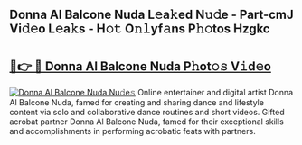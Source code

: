 ## Donna Al Balcone Nuda L𝚎a𝚔ed N𝚞𝚍e - Part-cmJ Vi𝚍𝚎o L𝚎a𝚔s - H𝚘𝚝 O𝚗𝚕yf𝚊ns P𝚑𝚘tos Hzgkc

# <h2><a href="http://kf8g94.oniu.top/?m=Donna+Al+Balcone+Nuda">🔗👉 🔴 Donna Al Balcone Nuda P𝚑ot𝚘𝚜 V𝚒d𝚎o</a></h2>

[![Donna Al Balcone Nuda Nu𝚍e𝚜](https://i.imgur.com/0qMVB7G.gif)](http://kf8g94.oniu.top/?m=Donna+Al+Balcone+Nuda)
Online entertainer and digital artist Donna Al Balcone Nuda, famed for creating and sharing dance and lifestyle content via solo and collaborative dance routines and short videos. Gifted acrobat partner Donna Al Balcone Nuda, famed for their exceptional skills and accomplishments in performing acrobatic feats with partners.  

